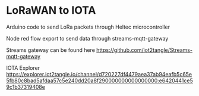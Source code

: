 # LoRaWAN to IOTA


Arduino code to send LoRa packets through Heltec microcontroller

Node red flow export to send data through streams-mqtt-gateway

Streams gateway can be found here 
https://github.com/iot2tangle/Streams-mqtt-gateway

IOTA Explorer
https://explorer.iot2tangle.io/channel/d720227df4479aea37ab94eafb5c65e5fb80c8bad5afdaa57c5e240dd20a8f290000000000000000:e6420441ce59c1b37319408e


